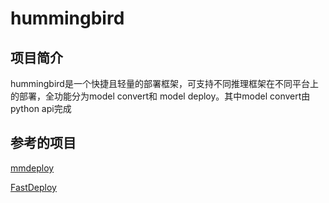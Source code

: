# hummingbird
## 项目简介
hummingbird是一个快捷且轻量的部署框架，可支持不同推理框架在不同平台上的部署，全功能分为model convert和 model deploy。其中model convert由python api完成


## 参考的项目
[mmdeploy](https://github.com/open-mmlab/mmdeploy)

[FastDeploy](https://github.com/PaddlePaddle/FastDeploy)